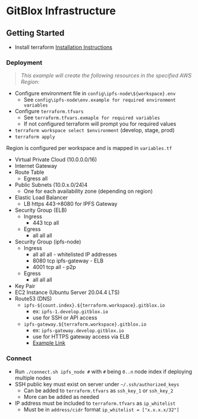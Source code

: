 # GitBlox Infrastructure

## Getting Started
- Install terraform [Installation Instructions](https://learn.hashicorp.com/tutorials/terraform/install-cli)

### Deployment

>*This example will create the following resources in the specified AWS Region:*

- Configure environment file in `config\ipfs-node\${workspace}.env`
  - See `config\ipfs-node\env.example for required environment variables`
- Configure `terraform.tfvars`
  - See `terraform.tfvars.exmaple for required variables`
  - If not configured terraform will prompt you for required values
- `terraform workspace select $environment` (develop, stage, prod)
- `terraform apply`

Region is configured per workspace and is mapped in `variables.tf`

- Virtual Private Cloud (10.0.0.0/16)
- Internet Gateway
- Route Table
  - Egress all
- Public Subnets (10.0.x.0/24)4
  - One for each availability zone (depending on region)
- Elastic Load Balancer
  - LB https 443->8080 for IPFS Gateway
- Security Group (ELB)
  - Ingress
    - 443 tcp all
  - Egress
    - all all all
- Security Group (ipfs-node)
  - Ingress
    - all  all all - whitelisted IP addresses
    - 8080 tcp ipfs-gateway - ELB
    - 4001 tcp all - p2p
  - Egress
    - all   all all
- Key Pair
- EC2 Instance (Ubuntu Server 20.04.4 LTS)
- Route53 (DNS)
  - `ipfs-${count.index}.${terraform.workspace}.gitblox.io`
    - ex: `ipfs-1.develop.gitblox.io`
    - use for SSH or API access
  - `ipfs-gateway.${terraform.workspace}.gitblox.io`
    - ex: `ipfs-gateway.develop.gitblox.io`
    - use for HTTPS gateway access via ELB
    - [Example Link](https://ipfs-gateway.develop.gitblox.io/ipfs/QmQPeNsJPyVWPFDVHb77w8G42Fvo15z4bG2X8D2GhfbSXc/readme)

### Connect

 - Run `./connect.sh ipfs_node #` with `#` being `0..n` node index if deploying multiple nodes
 - SSH public key must exist on server under `~/.ssh/authorized_keys`
   - Can be added to `terraform.tfvars` as `ssh_key_1` or `ssh_key_2`
   - More can be added as needed
 - IP address must be included to `terraform.tfvars` as `ip_whitelist`
   - Must be in `address/cidr` format `ip_whitelist = ["x.x.x.x/32"]`